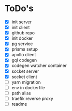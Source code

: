 # ToDo's

-   [x] init server
-   [x] init client
-   [x] github repo
-   [x] init docker
-   [x] pg service
-   [x] prisma setup
-   [x] apollo client
-   [x] gql codegen
-   [x] codegen watcher container
-   [x] socket server
-   [x] socket client
-   [ ] yarn migration
-   [ ] env in dockerfile
-   [ ] path alias
-   [ ] traefik reverse proxy
-   [ ] readme
